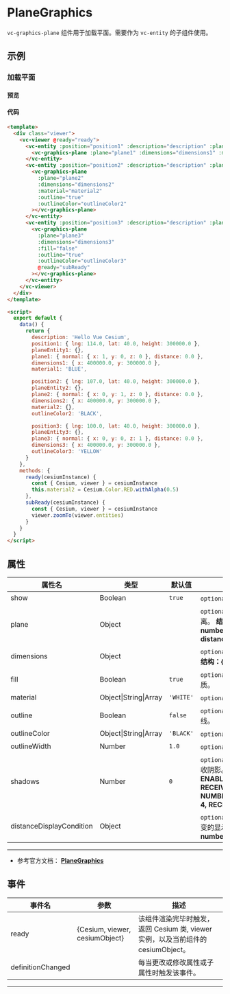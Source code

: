 # PlaneGraphics

`vc-graphics-plane` 组件用于加载平面。需要作为 `vc-entity` 的子组件使用。

## 示例

### 加载平面

#### 预览

<doc-preview>
  <template>
    <div class="viewer">
      <vc-viewer @ready="ready">
        <vc-entity :position="position1" :description="description" :plane.sync="planeEntity1">
          <vc-graphics-plane :plane="plane1" :dimensions="dimensions1" :material="material1"></vc-graphics-plane>
        </vc-entity>
        <vc-entity :position="position2" :description="description" :plane.sync="planeEntity2">
          <vc-graphics-plane
            :plane="plane2"
            :dimensions="dimensions2"
            :material="material2"
            :outline="true"
            :outlineColor="outlineColor2"
          ></vc-graphics-plane>
        </vc-entity>
        <vc-entity :position="position3" :description="description" :plane.sync="planeEntity3">
          <vc-graphics-plane
            :plane="plane3"
            :dimensions="dimensions3"
            :fill="false"
            :outline="true"
            :outlineColor="outlineColor3"
            @ready="subReady"
          ></vc-graphics-plane>
        </vc-entity>
      </vc-viewer>
    </div>
  </template>

  <script>
    export default {
      data() {
        return {
          description: 'Hello Vue Cesium',
          position1: { lng: 114.0, lat: 40.0, height: 300000.0 },
          planeEntity1: {},
          plane1: { normal: { x: 1, y: 0, z: 0 }, distance: 0.0 },
          dimensions1: { x: 400000.0, y: 300000.0 },
          material1: 'BLUE',

          position2: { lng: 107.0, lat: 40.0, height: 300000.0 },
          planeEntity2: {},
          plane2: { normal: { x: 0, y: 1, z: 0 }, distance: 0.0 },
          dimensions2: { x: 400000.0, y: 300000.0 },
          material2: {},
          outlineColor2: 'BLACK',

          position3: { lng: 100.0, lat: 40.0, height: 300000.0 },
          planeEntity3: {},
          plane3: { normal: { x: 0, y: 0, z: 1 }, distance: 0.0 },
          dimensions3: { x: 400000.0, y: 300000.0 },
          outlineColor3: 'YELLOW'
        }
      },
      methods: {
        ready(cesiumInstance) {
          const { Cesium, viewer } = cesiumInstance
          this.material2 = Cesium.Color.RED.withAlpha(0.5)
        },
        subReady(cesiumInstance) {
          const { Cesium, viewer } = cesiumInstance
          viewer.zoomTo(viewer.entities)
        }
      }
    }
  </script>
</doc-preview>

#### 代码

```html
<template>
  <div class="viewer">
    <vc-viewer @ready="ready">
      <vc-entity :position="position1" :description="description" :plane.sync="planeEntity1">
        <vc-graphics-plane :plane="plane1" :dimensions="dimensions1" :material="material1"></vc-graphics-plane>
      </vc-entity>
      <vc-entity :position="position2" :description="description" :plane.sync="planeEntity2">
        <vc-graphics-plane
          :plane="plane2"
          :dimensions="dimensions2"
          :material="material2"
          :outline="true"
          :outlineColor="outlineColor2"
        ></vc-graphics-plane>
      </vc-entity>
      <vc-entity :position="position3" :description="description" :plane.sync="planeEntity3">
        <vc-graphics-plane
          :plane="plane3"
          :dimensions="dimensions3"
          :fill="false"
          :outline="true"
          :outlineColor="outlineColor3"
          @ready="subReady"
        ></vc-graphics-plane>
      </vc-entity>
    </vc-viewer>
  </div>
</template>

<script>
  export default {
    data() {
      return {
        description: 'Hello Vue Cesium',
        position1: { lng: 114.0, lat: 40.0, height: 300000.0 },
        planeEntity1: {},
        plane1: { normal: { x: 1, y: 0, z: 0 }, distance: 0.0 },
        dimensions1: { x: 400000.0, y: 300000.0 },
        material1: 'BLUE',

        position2: { lng: 107.0, lat: 40.0, height: 300000.0 },
        planeEntity2: {},
        plane2: { normal: { x: 0, y: 1, z: 0 }, distance: 0.0 },
        dimensions2: { x: 400000.0, y: 300000.0 },
        material2: {},
        outlineColor2: 'BLACK',

        position3: { lng: 100.0, lat: 40.0, height: 300000.0 },
        planeEntity3: {},
        plane3: { normal: { x: 0, y: 0, z: 1 }, distance: 0.0 },
        dimensions3: { x: 400000.0, y: 300000.0 },
        outlineColor3: 'YELLOW'
      }
    },
    methods: {
      ready(cesiumInstance) {
        const { Cesium, viewer } = cesiumInstance
        this.material2 = Cesium.Color.RED.withAlpha(0.5)
      },
      subReady(cesiumInstance) {
        const { Cesium, viewer } = cesiumInstance
        viewer.zoomTo(viewer.entities)
      }
    }
  }
</script>
```

## 属性

<!-- prettier-ignore -->
| 属性名 | 类型 | 默认值 | 描述 |
| ------------------------ | ------------- | ----------- | ------------------------------------------------ |
| show | Boolean | `true` | `optional` 指定 plane 是否显示。 |
| plane | Object | | `optional` 指定 plane 的法线和距离。 **结构：{ normal: { x: number, y: number, z: number }, distance: number }** |
| dimensions | Object | | `optional` 指定 plane 的宽和高。 **结构：{ x: number, y: number }** |
| fill | Boolean | `true` | `optional` 指定 plane 是否填充材质。 |
| material | Object\|String\|Array | `'WHITE'` | `optional` 指定 plane 的材质。 |
| outline | Boolean | `false` | `optional` 指定 plane 是否绘制轮廓线。 |
| outlineColor | Object\|String\|Array | `'BLACK'` | `optional` 指定 plane 轮廓线颜色。 |
| outlineWidth | Number | `1.0` | `optional` 指定 plane 轮廓线宽度。 |
| shadows | Number | `0` | `optional` 指定 plane 是否投射或接收阴影。 **DISABLED: 0, ENABLED: 1, CAST_ONLY: 2, RECEIVE_ONLY: 3, NUMBER_OF_SHADOW_MODES: 4, RECEIVE_ONLY: 3** |
| distanceDisplayCondition | Object | | `optional` 指定 plane 随相机距离改变的显示条件。 **结构：{ near: number, far: number }** |

---

- 参考官方文档： **[PlaneGraphics](https://cesium.com/docs/cesiumjs-ref-doc/PlaneGraphics.html)**

## 事件

| 事件名            | 参数                           | 描述                                                                             |
| ----------------- | ------------------------------ | -------------------------------------------------------------------------------- |
| ready             | {Cesium, viewer, cesiumObject} | 该组件渲染完毕时触发，返回 Cesium 类, viewer 实例，以及当前组件的 cesiumObject。 |
| definitionChanged |                                | 每当更改或修改属性或子属性时触发该事件。                                         |

---
